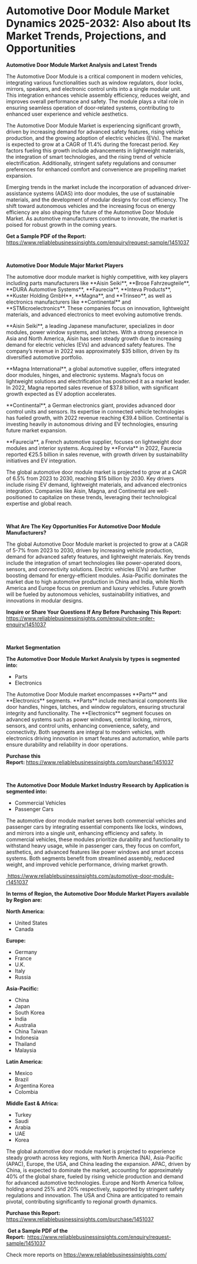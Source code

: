<p><h1>Automotive Door Module Market Dynamics 2025-2032: Also about Its Market Trends, Projections, and Opportunities</h1></p><p><strong>Automotive Door Module Market Analysis and Latest Trends</strong></p>
<p><p>The Automotive Door Module is a critical component in modern vehicles, integrating various functionalities such as window regulators, door locks, mirrors, speakers, and electronic control units into a single modular unit. This integration enhances vehicle assembly efficiency, reduces weight, and improves overall performance and safety. The module plays a vital role in ensuring seamless operation of door-related systems, contributing to enhanced user experience and vehicle aesthetics.</p><p>The Automotive Door Module Market is experiencing significant growth, driven by increasing demand for advanced safety features, rising vehicle production, and the growing adoption of electric vehicles (EVs). The market is expected to grow at a CAGR of 11.4% during the forecast period. Key factors fueling this growth include advancements in lightweight materials, the integration of smart technologies, and the rising trend of vehicle electrification. Additionally, stringent safety regulations and consumer preferences for enhanced comfort and convenience are propelling market expansion.</p><p>Emerging trends in the market include the incorporation of advanced driver-assistance systems (ADAS) into door modules, the use of sustainable materials, and the development of modular designs for cost efficiency. The shift toward autonomous vehicles and the increasing focus on energy efficiency are also shaping the future of the Automotive Door Module Market. As automotive manufacturers continue to innovate, the market is poised for robust growth in the coming years.</p></p>
<p><strong>Get a Sample PDF of the Report:&nbsp;</strong> <a href="https://www.reliablebusinessinsights.com/enquiry/request-sample/1451037?utm_campaign=39&utm_medium=2&utm_source=Github&utm_content=ia&utm_term=22012025&utm_id=automotive-door-module">https://www.reliablebusinessinsights.com/enquiry/request-sample/1451037</a></p>
<p>&nbsp;</p>
<p><strong>Automotive Door Module Major Market Players</strong></p>
<p><p>The automotive door module market is highly competitive, with key players including parts manufacturers like **Aisin Seiki**, **Brose Fahrzeugteile**, **DURA Automotive Systems**, **Faurecia**, **Inteva Products**, **Kuster Holding GmbH**, **Magna**, and **Trinseo**, as well as electronics manufacturers like **Continental** and **STMicroelectronics**. These companies focus on innovation, lightweight materials, and advanced electronics to meet evolving automotive trends.</p><p>**Aisin Seiki**, a leading Japanese manufacturer, specializes in door modules, power window systems, and latches. With a strong presence in Asia and North America, Aisin has seen steady growth due to increasing demand for electric vehicles (EVs) and advanced safety features. The company’s revenue in 2022 was approximately $35 billion, driven by its diversified automotive portfolio.</p><p>**Magna International**, a global automotive supplier, offers integrated door modules, hinges, and electronic systems. Magna’s focus on lightweight solutions and electrification has positioned it as a market leader. In 2022, Magna reported sales revenue of $37.8 billion, with significant growth expected as EV adoption accelerates.</p><p>**Continental**, a German electronics giant, provides advanced door control units and sensors. Its expertise in connected vehicle technologies has fueled growth, with 2022 revenue reaching €39.4 billion. Continental is investing heavily in autonomous driving and EV technologies, ensuring future market expansion.</p><p>**Faurecia**, a French automotive supplier, focuses on lightweight door modules and interior systems. Acquired by **Forvia** in 2022, Faurecia reported €25.5 billion in sales revenue, with growth driven by sustainability initiatives and EV integration.</p><p>The global automotive door module market is projected to grow at a CAGR of 6.5% from 2023 to 2030, reaching $15 billion by 2030. Key drivers include rising EV demand, lightweight materials, and advanced electronics integration. Companies like Aisin, Magna, and Continental are well-positioned to capitalize on these trends, leveraging their technological expertise and global reach.</p></p>
<p>&nbsp;</p>
<p><strong>What Are The Key Opportunities For Automotive Door Module Manufacturers?</strong></p>
<p><p>The global Automotive Door Module market is projected to grow at a CAGR of 5-7% from 2023 to 2030, driven by increasing vehicle production, demand for advanced safety features, and lightweight materials. Key trends include the integration of smart technologies like power-operated doors, sensors, and connectivity solutions. Electric vehicles (EVs) are further boosting demand for energy-efficient modules. Asia-Pacific dominates the market due to high automotive production in China and India, while North America and Europe focus on premium and luxury vehicles. Future growth will be fueled by autonomous vehicles, sustainability initiatives, and innovations in modular designs.</p></p>
<p><strong>Inquire or Share Your Questions If Any Before Purchasing This Report:</strong> <a href="https://www.reliablebusinessinsights.com/enquiry/pre-order-enquiry/1451037?utm_campaign=39&utm_medium=2&utm_source=Github&utm_content=ia&utm_term=22012025&utm_id=automotive-door-module">https://www.reliablebusinessinsights.com/enquiry/pre-order-enquiry/1451037</a></p>
<p>&nbsp;</p>
<p><strong>Market Segmentation</strong></p>
<p><strong>The Automotive Door Module Market Analysis by types is segmented into:</strong></p>
<p><ul><li>Parts</li><li>Electronics</li></ul></p>
<p><p>The Automotive Door Module market encompasses **Parts** and **Electronics** segments. **Parts** include mechanical components like door handles, hinges, latches, and window regulators, ensuring structural integrity and functionality. The **Electronics** segment focuses on advanced systems such as power windows, central locking, mirrors, sensors, and control units, enhancing convenience, safety, and connectivity. Both segments are integral to modern vehicles, with electronics driving innovation in smart features and automation, while parts ensure durability and reliability in door operations.</p></p>
<p><strong>Purchase this Report:&nbsp;</strong><a href="https://www.reliablebusinessinsights.com/purchase/1451037?utm_campaign=39&utm_medium=2&utm_source=Github&utm_content=ia&utm_term=22012025&utm_id=automotive-door-module">https://www.reliablebusinessinsights.com/purchase/1451037</a></p>
<p>&nbsp;</p>
<p><strong>The Automotive Door Module Market Industry Research by Application is segmented into:</strong></p>
<p><ul><li>Commercial Vehicles</li><li>Passenger Cars</li></ul></p>
<p><p>The automotive door module market serves both commercial vehicles and passenger cars by integrating essential components like locks, windows, and mirrors into a single unit, enhancing efficiency and safety. In commercial vehicles, these modules prioritize durability and functionality to withstand heavy usage, while in passenger cars, they focus on comfort, aesthetics, and advanced features like power windows and smart access systems. Both segments benefit from streamlined assembly, reduced weight, and improved vehicle performance, driving market growth.</p></p>
<p><a href="https://www.reliablebusinessinsights.com/automotive-door-module-r1451037?utm_campaign=39&utm_medium=2&utm_source=Github&utm_content=ia&utm_term=22012025&utm_id=automotive-door-module">&nbsp;https://www.reliablebusinessinsights.com/automotive-door-module-r1451037</a></p>
<p><strong>In terms of Region, the Automotive Door Module Market Players available by Region are:</strong></p>
<p>
    <p> <strong> North America: </strong>
        <ul>
            <li>United States</li>
            <li>Canada</li>
        </ul>
        </p> 
    <p> <strong> Europe: </strong>
        <ul>
            <li>Germany</li>
            <li>France</li>
            <li>U.K.</li>
            <li>Italy</li>
            <li>Russia</li>
        </ul>
        </p> 
    <p> <strong> Asia-Pacific: </strong>
        <ul>
            <li>China</li>
            <li>Japan</li>
            <li>South Korea</li>
            <li>India</li>
            <li>Australia</li>
            <li>China Taiwan</li>
            <li>Indonesia</li>
            <li>Thailand</li>
            <li>Malaysia</li>
        </ul>
        </p> 
    <p> <strong> Latin America: </strong>
        <ul>
            <li>Mexico</li>
            <li>Brazil</li>
            <li>Argentina Korea</li>
            <li>Colombia</li>
        </ul>
        </p> 
    <p> <strong> Middle East & Africa: </strong>
        <ul>
            <li>Turkey</li>
            <li>Saudi</li>
            <li>Arabia</li>
            <li>UAE</li>
            <li>Korea</li>
        </ul>
    </p>
    </p>
<p><p>The global automotive door module market is projected to experience steady growth across key regions, with North America (NA), Asia-Pacific (APAC), Europe, the USA, and China leading the expansion. APAC, driven by China, is expected to dominate the market, accounting for approximately 40% of the global share, fueled by rising vehicle production and demand for advanced automotive technologies. Europe and North America follow, holding around 25% and 20% respectively, supported by stringent safety regulations and innovation. The USA and China are anticipated to remain pivotal, contributing significantly to regional growth dynamics.</p></p>
<p><strong>Purchase this Report: </strong><a href="https://www.reliablebusinessinsights.com/purchase/1451037?utm_campaign=39&utm_medium=2&utm_source=Github&utm_content=ia&utm_term=22012025&utm_id=automotive-door-module">https://www.reliablebusinessinsights.com/purchase/1451037</a></p>
<p>&nbsp;<strong>Get a Sample PDF of the Report:&nbsp;&nbsp;</strong><a href="https://www.reliablebusinessinsights.com/enquiry/request-sample/1451037?utm_campaign=39&utm_medium=2&utm_source=Github&utm_content=ia&utm_term=22012025&utm_id=automotive-door-module">https://www.reliablebusinessinsights.com/enquiry/request-sample/1451037</a></p>
<p><strong></strong></p>
<p>Check more reports on <a href="https://www.reliablebusinessinsights.com/?utm_campaign=39&utm_medium=2&utm_source=Github&utm_content=ia&utm_term=22012025&utm_id=automotive-door-module">https://www.reliablebusinessinsights.com/</a></p>
